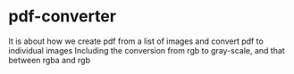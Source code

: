 # pdf-converter
It is about how we create pdf from a list of images and convert pdf to individual images
Including the conversion from rgb to gray-scale, and that between rgba and rgb
